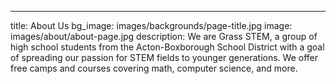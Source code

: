 ---
title: About Us
bg_image: images/backgrounds/page-title.jpg
image: images/about/about-page.jpg
description: We are Grass STEM, a group of high school students from the Acton-Boxborough School District with a goal of spreading our passion for STEM fields to younger generations. We offer free camps and courses covering math, computer science, and more. 
